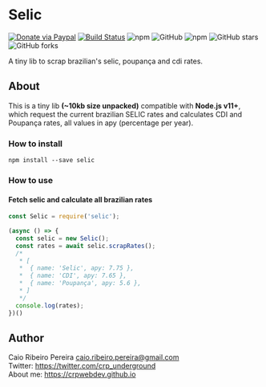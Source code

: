 # Selic

[![Donate via Paypal](https://img.shields.io/badge/donate-paypal-blue)](https://www.paypal.com/cgi-bin/webscr?cmd=_s-xclick&hosted_button_id=L8MUNAKECUULY&source=url) [![Build Status](https://travis-ci.org/caio-ribeiro-pereira/selic.svg?branch=master)](https://travis-ci.org/caio-ribeiro-pereira/selic) ![npm](https://img.shields.io/npm/dt/selic) ![GitHub](https://img.shields.io/github/license/caio-ribeiro-pereira/selic) ![npm](https://img.shields.io/npm/v/selic) ![GitHub stars](https://img.shields.io/github/stars/caio-ribeiro-pereira/selic) ![GitHub forks](https://img.shields.io/github/forks/caio-ribeiro-pereira/selic)

A tiny lib to scrap brazilian's selic, poupança and cdi rates.

## About

This is a tiny lib **(~10kb size unpacked)** compatible with **Node.js v11+**, which request the current brazilian SELIC rates and calculates CDI and Poupança rates, all values in apy (percentage per year).


### How to install

```
npm install --save selic
```

### How to use  

#### Fetch selic and calculate all brazilian rates

``` javascript
const Selic = require('selic');

(async () => {
  const selic = new Selic();
  const rates = await selic.scrapRates();
  /*
   * [
   *  { name: 'Selic', apy: 7.75 },
   *  { name: 'CDI', apy: 7.65 },
   *  { name: 'Poupança', apy: 5.6 },
   * ]
   */
  console.log(rates);
})()
```

## Author

Caio Ribeiro Pereira <caio.ribeiro.pereira@gmail.com>  
Twitter: <https://twitter.com/crp_underground>  
About me: <https://crpwebdev.github.io>
